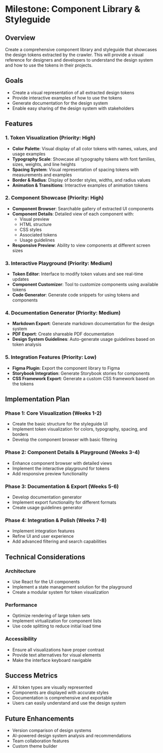 # Milestone: Component Library & Styleguide

## Overview
Create a comprehensive component library and styleguide that showcases the design tokens extracted by the crawler. This will provide a visual reference for designers and developers to understand the design system and how to use the tokens in their projects.

## Goals
- Create a visual representation of all extracted design tokens
- Provide interactive examples of how to use the tokens
- Generate documentation for the design system
- Enable easy sharing of the design system with stakeholders

## Features

### 1. Token Visualization (Priority: High)
- **Color Palette**: Visual display of all color tokens with names, values, and usage examples
- **Typography Scale**: Showcase all typography tokens with font families, sizes, weights, and line heights
- **Spacing System**: Visual representation of spacing tokens with measurements and examples
- **Border & Radius**: Display of border styles, widths, and radius values
- **Animation & Transitions**: Interactive examples of animation tokens

### 2. Component Showcase (Priority: High)
- **Component Browser**: Searchable gallery of extracted UI components
- **Component Details**: Detailed view of each component with:
  - Visual preview
  - HTML structure
  - CSS styles
  - Associated tokens
  - Usage guidelines
- **Responsive Preview**: Ability to view components at different screen sizes

### 3. Interactive Playground (Priority: Medium)
- **Token Editor**: Interface to modify token values and see real-time updates
- **Component Customizer**: Tool to customize components using available tokens
- **Code Generator**: Generate code snippets for using tokens and components

### 4. Documentation Generator (Priority: Medium)
- **Markdown Export**: Generate markdown documentation for the design system
- **PDF Export**: Create shareable PDF documentation
- **Design System Guidelines**: Auto-generate usage guidelines based on token analysis

### 5. Integration Features (Priority: Low)
- **Figma Plugin**: Export the component library to Figma
- **Storybook Integration**: Generate Storybook stories for components
- **CSS Framework Export**: Generate a custom CSS framework based on the tokens

## Implementation Plan

### Phase 1: Core Visualization (Weeks 1-2)
- Create the basic structure for the styleguide UI
- Implement token visualization for colors, typography, spacing, and borders
- Develop the component browser with basic filtering

### Phase 2: Component Details & Playground (Weeks 3-4)
- Enhance component browser with detailed views
- Implement the interactive playground for tokens
- Add responsive preview functionality

### Phase 3: Documentation & Export (Weeks 5-6)
- Develop documentation generator
- Implement export functionality for different formats
- Create usage guidelines generator

### Phase 4: Integration & Polish (Weeks 7-8)
- Implement integration features
- Refine UI and user experience
- Add advanced filtering and search capabilities

## Technical Considerations

### Architecture
- Use React for the UI components
- Implement a state management solution for the playground
- Create a modular system for token visualization

### Performance
- Optimize rendering of large token sets
- Implement virtualization for component lists
- Use code splitting to reduce initial load time

### Accessibility
- Ensure all visualizations have proper contrast
- Provide text alternatives for visual elements
- Make the interface keyboard navigable

## Success Metrics
- All token types are visually represented
- Components are displayed with accurate styles
- Documentation is comprehensive and exportable
- Users can easily understand and use the design system

## Future Enhancements
- Version comparison of design systems
- AI-powered design system analysis and recommendations
- Team collaboration features
- Custom theme builder
